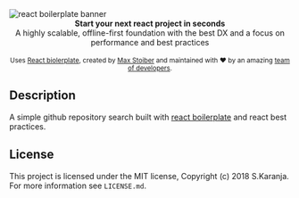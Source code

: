 <img src="https://grantwinney.com/content/images/2017/03/git-banner.jpg" alt="react boilerplate banner" align="center" />

<br />

<div align="center"><strong>Start your next react project in seconds</strong></div>
<div align="center">A highly scalable, offline-first foundation with the best DX and a focus on performance and best practices</div>

<br />


<div align="center">
  <sub>Uses <a href="https://github.com/orgs/react-boilerplate">React biolerplate</a>, created by <a href="https://twitter.com/mxstbr">Max Stoiber</a> and maintained with ❤️ by an amazing <a href="https://github.com/orgs/react-boilerplate/teams/core">team of developers</a>.</sub>
</div>

## Description
A simple github repository search built with <a href="https://github.com/orgs/react-boilerplate">react boilerplate</a> and react best practices.

## License

This project is licensed under the MIT license, Copyright (c) 2018 S.Karanja. For more information see `LICENSE.md`.
